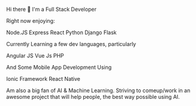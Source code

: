 Hi there 👋
I'm a Full Stack Developer

Right now enjoying:

Node.JS
Express
React
Python
Django
Flask

Currently Learning a few dev languages, particularly

Angular JS
Vue Js
PHP

And Some Mobile App Development Using

Ionic Framework
React Native

Am also a big fan of AI & Machine Learning. Striving to comeup/work in an awesome project that will help people, the best way possible using AI.
